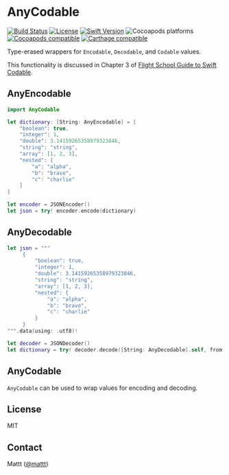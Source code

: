 # AnyCodable

[![Build Status][build status badge]][build status]
[![License][license badge]][license]
[![Swift Version][swift version badge]][swift version]
![Cocoapods platforms][cocoapods platforms badge]
[![Cocoapods compatible][cocoapods badge]][cocoapods]
[![Carthage compatible][carthage badge]][carthage]

Type-erased wrappers for `Encodable`, `Decodable`, and `Codable` values.

This functionality is discussed in Chapter 3 of
[Flight School Guide to Swift Codable](https://flight.school/books/codable).

## AnyEncodable

```swift
import AnyCodable

let dictionary: [String: AnyEncodable] = [
    "boolean": true,
    "integer": 1,
    "double": 3.14159265358979323846,
    "string": "string",
    "array": [1, 2, 3],
    "nested": [
        "a": "alpha",
        "b": "bravo",
        "c": "charlie"
    ]
]

let encoder = JSONEncoder()
let json = try! encoder.encode(dictionary)
```

## AnyDecodable

```swift
let json = """
     {
         "boolean": true,
         "integer": 1,
         "double": 3.14159265358979323846,
         "string": "string",
         "array": [1, 2, 3],
         "nested": {
             "a": "alpha",
             "b": "bravo",
             "c": "charlie"
         }
     }
""".data(using: .utf8)!

let decoder = JSONDecoder()
let dictionary = try! decoder.decode([String: AnyDecodable].self, from: json)
```

## AnyCodable

`AnyCodable` can be used to wrap values for encoding and decoding.

## License

MIT

## Contact

Mattt ([@mattt](https://twitter.com/mattt))

[build status]: https://travis-ci.com/Flight-School/AnyCodable
[build status badge]: https://api.travis-ci.com/Flight-School/AnyCodable.svg?branch=master
[license]: https://opensource.org/licenses/MIT
[license badge]: https://img.shields.io/cocoapods/l/AnyCodable-FlightSchool.svg
[swift version]: https://swift.org/download/
[swift version badge]: https://img.shields.io/badge/swift%20version-4.0+-orange.svg
[cocoapods platforms badge]: https://img.shields.io/cocoapods/p/AnyCodable-FlightSchool.svg
[cocoapods]: https://cocoapods.org/pods/AnyCodable-FlightSchool
[cocoapods badge]: https://img.shields.io/cocoapods/v/AnyCodable-FlightSchool.svg
[carthage]: https://github.com/Carthage/Carthage
[carthage badge]: https://img.shields.io/badge/Carthage-compatible-4BC51D.svg

